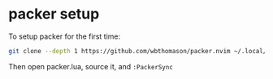 # packer setup

To setup packer for the first time:

```bash
git clone --depth 1 https://github.com/wbthomason/packer.nvim ~/.local/share/nvim/site/pack/packer/start/packer.nvim
```

Then open packer.lua, source it, and `:PackerSync`
